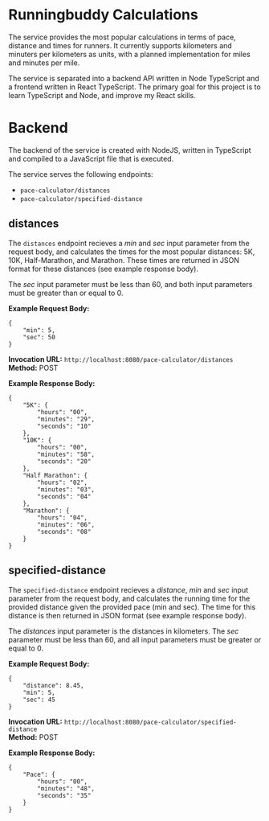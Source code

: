 # Runningbuddy Calculations

The service provides the most popular calculations in terms of pace, distance and times for runners. It currently supports kilometers and minuters per kilometers as units, with a planned implementation for miles and minutes per mile. 

The service is separated into a backend API written in Node TypeScript and a frontend written in React TypeScript. The primary goal for this project is to learn TypeScript and Node, and improve my React skills. 

# Backend
The backend of the service is created with NodeJS, written in TypeScript and compiled to a JavaScript file that is executed. 

The service serves the following endpoints:

* `pace-calculator/distances`
* `pace-calculator/specified-distance`

## distances

The `distances` endpoint recieves a *min* and *sec* input parameter from the request body, and calculates the times for the most popular distances: 5K, 10K, Half-Marathon, and Marathon. These times are returned in JSON format for these distances (see example response body).

The *sec* input parameter must be less than 60, and both input parameters must be greater than or equal to 0.

**Example Request Body:**
```
{
    "min": 5,
    "sec": 50
}
```

**Invocation URL:** `http://localhost:8080/pace-calculator/distances` <br>
**Method:** POST <br>

**Example Response Body:**
```
{
    "5K": {
        "hours": "00",
        "minutes": "29",
        "seconds": "10"
    },
    "10K": {
        "hours": "00",
        "minutes": "58",
        "seconds": "20"
    },
    "Half Marathon": {
        "hours": "02",
        "minutes": "03",
        "seconds": "04"
    },
    "Marathon": {
        "hours": "04",
        "minutes": "06",
        "seconds": "08"
    }
}
```

## specified-distance
The `specified-distance` endpoint recieves a *distance*, *min* and *sec* input parameter from the request body, and calculates the running time for the provided distance given the provided pace (min and sec). The time for this distance is then returned in JSON format (see example response body).

The *distances* input parameter is the distances in kilometers. The *sec* parameter must be less than 60, and all input parameters must be greater or equal to 0.

**Example Request Body:**
```
{
    "distance": 8.45,
    "min": 5,
    "sec": 45
}
```

**Invocation URL:** `http://localhost:8080/pace-calculator/specified-distance`<br>
**Method:** POST

**Example Response Body:**
```
{
    "Pace": {
        "hours": "00",
        "minutes": "48",
        "seconds": "35"
    }
}
```